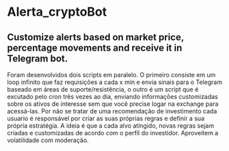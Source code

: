# Alerta_cryptoBot

## Customize alerts based on market price, percentage movements and receive it in Telegram bot.

Foram desenvolvidos dois scripts em paralelo. O primeiro consiste em um loop infinito que faz requisições a cada x min e envia sinais para o Telegram baseado em áreas de suporte/resistência, o outro é um script que é excutado pelo cron três vezes ao dia, enviando informações customizadas sobre os ativos de interesse sem que você precise logar na exchange para acessá-las.
Por não se tratar de uma recomendação de investimento cada usuario é responsável por criar as suas próprias regras e definir a sua própria estratégia. A ideia é que a cada alvo atingido, novas regras sejam criadas e customizadas de acordo com o perfil do investidor. Aproveitem a volatilidade com moderação.
